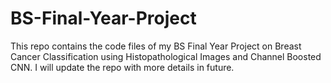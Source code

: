 # BS-Final-Year-Project
This repo contains the code files of my BS Final Year Project on Breast Cancer Classification using Histopathological Images and Channel Boosted CNN. I will update the repo with more details in future.
